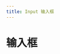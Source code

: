 ```yaml
---
title: Input 输入框
---
```

# 输入框

<ClientOnly>
  <input-demo-1></input-demo-1>
  <input-demo-2></input-demo-2>
</ClientOnly>
